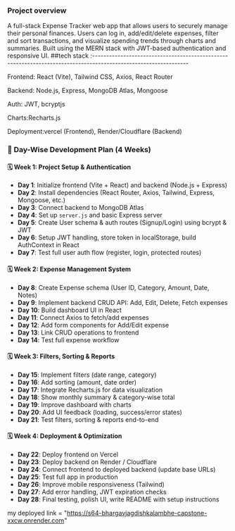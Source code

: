 ### Project overview 
A full-stack Expense Tracker web app that allows users to securely manage their personal finances. Users can log in, add/edit/delete expenses, filter and sort transactions, and visualize spending trends through charts and summaries. Built using the MERN stack with JWT-based authentication and responsive UI.
##tech stack :----------------------------------------------------------------------------------------------------------------

Frontend: React (Vite), Tailwind CSS, Axios, React Router

Backend: Node.js, Express, MongoDB Atlas, Mongoose

Auth: JWT, bcryptjs

Charts:Recharts.js

Deployment:vercel (Frontend), Render/Cloudflare (Backend)

### 📆 Day-Wise Development Plan (4 Weeks)

#### 🗓️ **Week 1: Project Setup & Authentication**

- **Day 1**: Initialize frontend (Vite + React) and backend (Node.js + Express)  
- **Day 2**: Install dependencies (React Router, Axios, Tailwind, Express, Mongoose, etc.)  
- **Day 3**: Connect backend to MongoDB Atlas  
- **Day 4**: Set up `server.js` and basic Express server  
- **Day 5**: Create User schema & auth routes (Signup/Login) using bcrypt & JWT  
- **Day 6**: Setup JWT handling, store token in localStorage, build AuthContext in React  
- **Day 7**: Test full user auth flow (register, login, protected routes)


#### 🗓️ **Week 2: Expense Management System**

- **Day 8**: Create Expense schema (User ID, Category, Amount, Date, Notes)  
- **Day 9**: Implement backend CRUD API: Add, Edit, Delete, Fetch expenses  
- **Day 10**: Build dashboard UI in React  
- **Day 11**: Connect Axios to fetch/add expenses  
- **Day 12**: Add form components for Add/Edit expense  
- **Day 13**: Link CRUD operations to frontend  
- **Day 14**: Test full expense workflow


#### 🗓️ **Week 3: Filters, Sorting & Reports**

- **Day 15**: Implement filters (date range, category)  
- **Day 16**: Add sorting (amount, date order)  
- **Day 17**: Integrate Recharts.js for data visualization  
- **Day 18**: Show monthly summary & category-wise total  
- **Day 19**: Improve dashboard with charts  
- **Day 20**: Add UI feedback (loading, success/error states)  
- **Day 21**: Test filters, sorting & reports end-to-end

#### 🗓️ **Week 4: Deployment & Optimization**

- **Day 22**: Deploy frontend on Vercel  
- **Day 23**: Deploy backend on Render / Cloudflare  
- **Day 24**: Connect frontend to deployed backend (update base URLs)  
- **Day 25**: Test full app in production  
- **Day 26**: Improve mobile responsiveness (Tailwind)  
- **Day 27**: Add error handling, JWT expiration checks  
- **Day 28**: Final testing, polish UI, write README with setup instructions

my deployed link = "https://s64-bhargavjagdishkalambhe-capstone-xxcw.onrender.com"